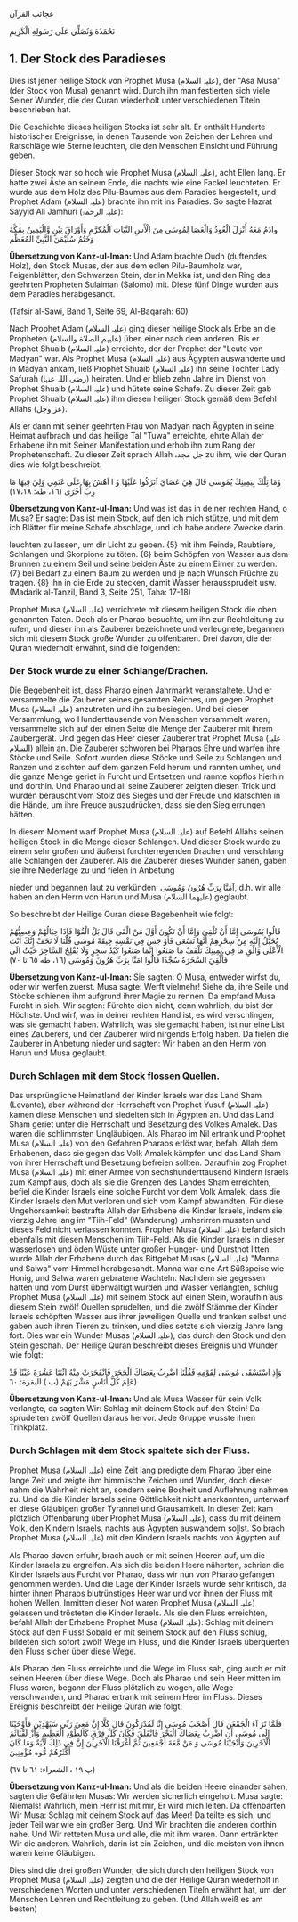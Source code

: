 عجائب القرآن

نَحْمَدُهُ وَنُصَلِّي عَلَى رَسُولِهِ الْكَرِيمِ

## 1. Der Stock des Paradieses

Dies ist jener heilige Stock von Prophet Musa (علیہ السلام), der "Asa Musa" (der Stock von Musa) genannt wird. Durch ihn manifestierten sich viele Seiner Wunder, die der Quran wiederholt unter verschiedenen Titeln beschrieben hat.

Die Geschichte dieses heiligen Stocks ist sehr alt. Er enthält Hunderte historischer Ereignisse, in denen Tausende von Zeichen der Lehren und Ratschläge wie Sterne leuchten, die den Menschen Einsicht und Führung geben.

Dieser Stock war so hoch wie Prophet Musa (علیہ السلام), acht Ellen lang. Er hatte zwei Äste an seinem Ende, die nachts wie eine Fackel leuchteten. Er wurde aus dem Holz des Pilu-Baumes aus dem Paradies hergestellt, und Prophet Adam (علیہ السلام) brachte ihn mit ins Paradies. So sagte Hazrat Sayyid Ali Jamhuri (علیہ الرحمۃ):

وادَمُ مَعَهُ أُنْزِلَ الْعُودُ وَالْعَصَا لِمُوسَى مِنَ الْأَسِ النَّبَاتِ الْمُكَرَّمِ وَأَوْرَاقَ تِيْنٍ وَّالْيَمِينُ بِمَكَّةَ وَخَتُمُ سُلَيْمَنَ النَّبِيِّ المُعَظَّم

**Übersetzung von Kanz-ul-Iman:** Und Adam brachte Oudh (duftendes Holz), den Stock Musas, der aus dem edlen Pilu-Baumholz war, Feigenblätter, den Schwarzen Stein, der in Mekka ist, und den Ring des geehrten Propheten Sulaiman (Salomo) mit. Diese fünf Dinge wurden aus dem Paradies herabgesandt.

(Tafsir al-Sawi, Band 1, Seite 69, Al-Baqarah: 60)


Nach Prophet Adam (علیہ السلام) ging dieser heilige Stock als Erbe an die Propheten (علیہم الصلاة والسلام) über, einer nach dem anderen. Bis er Prophet Shuaib (علیہ السلام) erreichte, der der Prophet der "Leute von Madyan" war. Als Prophet Musa (علیہ السلام) aus Ägypten auswanderte und in Madyan ankam, ließ Prophet Shuaib (علیہ السلام) ihn seine Tochter Lady Safurah (رضی اللہ عنہا) heiraten. Und er blieb zehn Jahre im Dienst von Prophet Shuaib (علیہ السلام) und hütete seine Schafe. Zu dieser Zeit gab Prophet Shuaib (علیہ السلام) ihm diesen heiligen Stock gemäß dem Befehl Allahs (عز وجل).

Als er dann mit seiner geehrten Frau von Madyan nach Ägypten in seine Heimat aufbrach und das heilige Tal "Tuwa" erreichte, ehrte Allah der Erhabene ihn mit Seiner Manifestation und erhob ihn zum Rang der Prophetenschaft. Zu dieser Zeit sprach Allah جل مجدہ zu ihm, wie der Quran dies wie folgt beschreibt:

وَمَا تِلْكَ بِيَمِينِكَ يُمُوسى قَالَ هِيَ عَصَايَ اَتَرَكُوا عَلَيْهَا وَ ا اَهُشُ بِهَا عَلَى غَنَمِي وَلِيَ فِيهَا مَا رِبُ أُخْرَى (١٦، طه: ۱۷،۱۸)

**Übersetzung von Kanz-ul-Iman:** Und was ist das in deiner rechten Hand, o Musa? Er sagte: Das ist mein Stock, auf den ich mich stütze, und mit dem ich Blätter für meine Schafe abschlage, und ich habe andere Zwecke darin.

leuchten zu lassen, um dir Licht zu geben. {5} mit ihm Feinde, Raubtiere, Schlangen und Skorpione zu töten. {6} beim Schöpfen von Wasser aus dem Brunnen zu einem Seil und seine beiden Äste zu einem Eimer zu werden. {7} bei Bedarf zu einem Baum zu werden und je nach Wunsch Früchte zu tragen. {8} ihn in die Erde zu stecken, damit Wasser heraussprudelt usw. (Madarik al-Tanzil, Band 3, Seite 251, Taha: 17-18)

Prophet Musa (علیہ السلام) verrichtete mit diesem heiligen Stock die oben genannten Taten. Doch als er Pharao besuchte, um ihn zur Rechtleitung zu rufen, und dieser ihn als Zauberer bezeichnete und verleugnete, begannen sich mit diesem Stock große Wunder zu offenbaren. Drei davon, die der Quran wiederholt erwähnt, sind die folgenden:

### Der Stock wurde zu einer Schlange/Drachen.

Die Begebenheit ist, dass Pharao einen Jahrmarkt veranstaltete. Und er versammelte die Zauberer seines gesamten Reiches, um gegen Prophet Musa (علیہ السلام) anzutreten und ihn zu besiegen. Und bei dieser Versammlung, wo Hunderttausende von Menschen versammelt waren, versammelte sich auf der einen Seite die Menge der Zauberer mit ihrem Zaubergerät. Und gegen das Heer dieser Zauberer trat Prophet Musa (علیہ السلام) allein an. Die Zauberer schworen bei Pharaos Ehre und warfen ihre Stöcke und Seile. Sofort wurden diese Stöcke und Seile zu Schlangen und Ranzen und zischten auf dem ganzen Feld herum und rannten umher, und die ganze Menge geriet in Furcht und Entsetzen und rannte kopflos hierhin und dorthin. Und Pharao und all seine Zauberer zeigten diesen Trick und wurden berauscht vom Stolz des Sieges und der Freude und klatschten in die Hände, um ihre Freude auszudrücken, dass sie den Sieg errungen hätten.

In diesem Moment warf Prophet Musa (علیہ السلام) auf Befehl Allahs seinen heiligen Stock in die Menge dieser Schlangen. Und dieser Stock wurde zu einem sehr großen und äußerst furchterregenden Drachen und verschlang alle Schlangen der Zauberer. Als die Zauberer dieses Wunder sahen, gaben sie ihre Niederlage zu und fielen in Anbetung


nieder und begannen laut zu verkünden: آمَنَّا بِرَبِّ هُرُونَ وَمُوسَى, d.h. wir alle haben an den Herrn von Harun und Musa (علیهما السلام) geglaubt.

So beschreibt der Heilige Quran diese Begebenheit wie folgt:

قَالُوا يَمُوسَى إِمَّا أَنْ تُلْقِيَ وَإِمَّا أَنْ تَكُونَ أَوَّلَ مَنْ الْقَى قَالَ بَلْ الْقُوْا فَإِذَا حِبَالُهُمْ وَعِصِيُّهُمْ يُخَيَّلُ إِلَيْهِ مِنْ سِحْرِهِمْ أَنَّهَا تَسْعَى فَأَوْ جَسَ فِي نَفْسِهِ خِيفَةً مُوسَى قُلْنَا لَا تَخَفْ إِنَّكَ أَنْتَ الْأَعْلَى وَالْقِ مَا فِي يَمِينِكَ تَلْقَفْ مَا صَنَعُوا إِنَّمَا صَنَعُوا كَيْدُ سجِرٍ وَلَا يُفْلِحُ السَّاحِرُ حَيْثُ الَى فَأُلْقِيَ السَّحَرَةُ سُجَّدًا قَالُوا امَنَّا بِرَبِّ هُرُونَ وَمُوسَى (١٦، طه ٦٥ تا ٧٠)

**Übersetzung von Kanz-ul-Iman:** Sie sagten: O Musa, entweder wirfst du, oder wir werfen zuerst. Musa sagte: Werft vielmehr! Siehe da, ihre Seile und Stöcke schienen ihm aufgrund ihrer Magie zu rennen. Da empfand Musa Furcht in sich. Wir sagten: Fürchte dich nicht, denn wahrlich, du bist der Höchste. Und wirf, was in deiner rechten Hand ist, es wird verschlingen, was sie gemacht haben. Wahrlich, was sie gemacht haben, ist nur eine List eines Zauberers, und der Zauberer wird nirgends Erfolg haben. Da fielen die Zauberer in Anbetung nieder und sagten: Wir haben an den Herrn von Harun und Musa geglaubt.

### Durch Schlagen mit dem Stock flossen Quellen.

Das ursprüngliche Heimatland der Kinder Israels war das Land Sham (Levante), aber während der Herrschaft von Prophet Yusuf (علیہ السلام) kamen diese Menschen und siedelten sich in Ägypten an. Und das Land Sham geriet unter die Herrschaft und Besetzung des Volkes Amalek. Das waren die schlimmsten Ungläubigen. Als Pharao im Nil ertrank und Prophet Musa (علیہ السلام) von den Gefahren Pharaos erlöst war,
befahl Allah dem Erhabenen, dass sie gegen das Volk Amalek kämpfen und das Land Sham von ihrer Herrschaft und Besetzung befreien sollten. Daraufhin zog Prophet Musa (علیہ السلام) mit einer Armee von sechshunderttausend Kindern Israels zum Kampf aus, doch als sie die Grenzen des Landes Sham erreichten, befiel die Kinder Israels eine solche Furcht vor dem Volk Amalek, dass die Kinder Israels den Mut verloren und sich vom Kampf abwandten. Für diese Ungehorsamkeit bestrafte Allah der Erhabene die Kinder Israels, indem sie vierzig Jahre lang im "Tiih-Feld" (Wanderung) umherirren mussten und dieses Feld nicht verlassen konnten. Prophet Musa (علیہ السلام) befand sich ebenfalls mit diesen Menschen im Tiih-Feld. Als die Kinder Israels in dieser wasserlosen und öden Wüste unter großer Hunger- und Durstnot litten, wurde Allah der Erhabene durch das Bittgebet Musas (علیہ السلام) "Manna und Salwa" vom Himmel herabgesandt. Manna war eine Art Süßspeise wie Honig, und Salwa waren gebratene Wachteln. Nachdem sie gegessen hatten und vom Durst überwältigt wurden und Wasser verlangten, schlug Prophet Musa (علیہ السلام) mit seinem Stock auf einen Stein, woraufhin aus diesem Stein zwölf Quellen sprudelten, und die zwölf Stämme der Kinder Israels schöpften Wasser aus ihrer jeweiligen Quelle und tranken selbst und gaben auch ihren Tieren zu trinken, und dies setzte sich vierzig Jahre lang fort. Dies war ein Wunder Musas (علیہ السلام), das durch den Stock und den Stein geschah. Der Heilige Quran beschreibt dieses Ereignis und Wunder wie folgt:

وَإِذِ اسْتَسْقَى مُوسَى لِقَوْمِهِ فَقُلْنَا اضْرِبُ بِعَصَاكَ الْحَجَرَ فَانْفَجَرَتْ مِنْهُ اثْنَتَا عَشْرَةَ عَيْنًا قَدْ عَلِمَ كُلُّ أَنَاسٍ مَشْرَ بَهُمْ (ب ) البقرة: ٦٠)

**Übersetzung von Kanz-ul-Iman:** Und als Musa Wasser für sein Volk verlangte, da sagten Wir: Schlag mit deinem Stock auf den Stein! Da sprudelten zwölf Quellen daraus hervor. Jede Gruppe wusste ihren Trinkplatz.

### Durch Schlagen mit dem Stock spaltete sich der Fluss.

Prophet Musa (علیہ السلام) eine Zeit lang predigte dem Pharao über eine lange Zeit und zeigte ihm himmlische Zeichen und Wunder, doch dieser nahm die Wahrheit nicht an, sondern seine Bosheit und Auflehnung nahmen zu. Und da die Kinder Israels seine Göttlichkeit nicht anerkannten, unterwarf er diese Gläubigen großer Tyrannei und Grausamkeit. In dieser Zeit kam plötzlich Offenbarung über Prophet Musa (علیہ السلام), dass du mit deinem Volk, den Kindern Israels, nachts aus Ägypten auswandern sollst. So brach Prophet Musa (علیہ السلام) mit den Kindern Israels nachts von Ägypten auf.

Als Pharao davon erfuhr, brach auch er mit seinen Heeren auf, um die Kinder Israels zu ergreifen. Als sich die beiden Heere näherten, schrien die Kinder Israels aus Furcht vor Pharao, dass wir nun von Pharao gefangen genommen werden. Und die Lage der Kinder Israels wurde sehr kritisch, da hinter ihnen Pharaos blutrünstiges Heer war und vor ihnen der Fluss mit hohen Wellen. Inmitten dieser Not waren Prophet Musa (علیہ السلام) gelassen und trösteten die Kinder Israels. Als sie den Fluss erreichten, befahl Allah der Erhabene Prophet Musa (علیہ السلام): Schlag mit deinem Stock auf den Fluss! Sobald er mit seinem Stock auf den Fluss schlug, bildeten sich sofort zwölf Wege im Fluss, und die Kinder Israels überquerten den Fluss sicher über diese Wege.

Als Pharao den Fluss erreichte und die Wege im Fluss sah, ging auch er mit seinen Heeren über diese Wege. Doch als Pharao und sein Heer mitten im Fluss waren, begann der Fluss plötzlich zu wogen, alle Wege verschwanden, und Pharao ertrank mit seinem Heer im Fluss. Dieses Ereignis beschreibt der Heilige Quran wie folgt:

فَلَمَّا تَرَ آءَ الْجَمْعَنِ قَالَ أَصْحَبُ مُوسَى إِنَّا لَمُدْرَكُونَ قَالَ كَلَّا إِنَّ مَعِيَ رَبِّي سَيَهْدِيْنِ فَأَوْحَيْنَا إِلَى مُوسَى أَنِ اضْرِبْ بِعَصَاكَ
الْبَحْرَ فَانْفَلَقَ فَكَانَ كُلِّ فِرْقٍ كَالطَّوْدِ الْعَظِيمِ وَأَزْ لَقْنَاثَمَ الْآخَرِينَ وَأَنْجَيْنَا مُوسَى وَ مَنْ مَّعَةَ أَجْمَعِينَ ثُمَّ أَغْرَقْنَا الْآخَرِينَ إِنَّ فِي ذَلِكَ لَآيَةٌ وَمَا كَانَ أَكْثَرُهُمْ مُّوه مُؤْمِنِينَ

(پ ۱۹ ، الشعراء: ٦١ تا ٦٧)

**Übersetzung von Kanz-ul-Iman:** Und als die beiden Heere einander sahen, sagten die Gefährten Musas: Wir werden sicherlich eingeholt. Musa sagte: Niemals! Wahrlich, mein Herr ist mit mir, Er wird mich leiten. Da offenbarten Wir Musa: Schlag mit deinem Stock auf das Meer! Da teilte es sich, und jeder Teil war wie ein großer Berg. Und Wir brachten die anderen dorthin nahe. Und Wir retteten Musa und alle, die mit ihm waren. Dann ertränkten Wir die anderen. Wahrlich, darin ist ein Zeichen, und die meisten von ihnen waren keine Gläubigen.

Dies sind die drei großen Wunder, die sich durch den heiligen Stock von Prophet Musa (علیہ السلام) zeigten und die der Heilige Quran wiederholt in verschiedenen Worten und unter verschiedenen Titeln erwähnt hat, um den Menschen Lehren und Rechtleitung zu geben. (Und Allah weiß es am besten)

